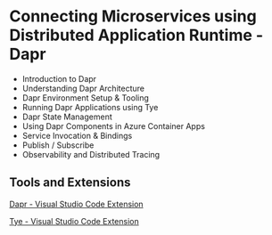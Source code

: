 # Connecting Microservices using Distributed Application Runtime - Dapr

- Introduction to Dapr 
- Understanding Dapr Architecture
- Dapr Environment Setup & Tooling
- Running Dapr Applications using Tye
- Dapr State Management
- Using Dapr Components in Azure Container Apps
- Service Invocation & Bindings
- Publish / Subscribe
- Observability and Distributed Tracing

## Tools and Extensions

[Dapr - Visual Studio Code Extension](https://marketplace.visualstudio.com/items?itemName=ms-azuretools.vscode-dapr)

[Tye - Visual Studio Code Extension](https://marketplace.visualstudio.com/items?itemName=ms-azuretools.vscode-tye)